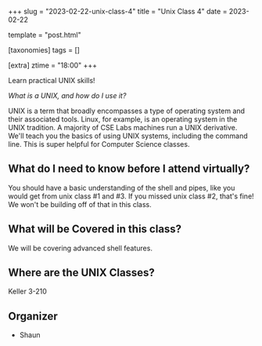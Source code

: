 +++
slug = "2023-02-22-unix-class-4"
title = "Unix Class 4"
date = 2023-02-22

template = "post.html"

[taxonomies]
tags = []

[extra]
ztime = "18:00"
+++

Learn practical UNIX skills!

<!-- more -->

*What is a UNIX, and how do I use it?*

UNIX is a term that broadly encompasses a type of operating system and their associated tools. Linux, for example, is an operating system
in the UNIX tradition. A majority of CSE Labs machines run a UNIX derivative. We'll teach you the basics of using UNIX systems, including
the command line. This is super helpful for Computer Science classes.

## What do I need to know before I attend virtually?

You should have a basic understanding of the shell and pipes, like you would get from unix class #1 and #3.
If you missed unix class #2, that's fine! We won't be building off of that in this class.

## What will be Covered in this class?

We will be covering advanced shell features.

## Where are the UNIX Classes?

Keller 3-210

## Organizer
* Shaun

